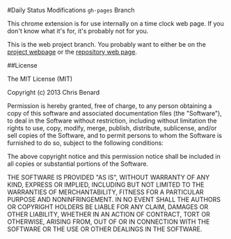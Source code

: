 #Daily Status Modifications `gh-pages` Branch

This chrome extension is for use internally on a time clock web page. If you don't know what it's for, it's probably not for you.

This is the web project branch. You probably want to either be on the <a href="http://cbenard.github.io/ntdsrmods/">project webpage</a> or the <a href="http://github.com/cbenard/ntdsrmods/">repository web page</a>.

##License

The MIT License (MIT)

Copyright (c) 2013 Chris Benard

Permission is hereby granted, free of charge, to any person obtaining a copy
of this software and associated documentation files (the "Software"), to deal
in the Software without restriction, including without limitation the rights
to use, copy, modify, merge, publish, distribute, sublicense, and/or sell
copies of the Software, and to permit persons to whom the Software is
furnished to do so, subject to the following conditions:

The above copyright notice and this permission notice shall be included in
all copies or substantial portions of the Software.

THE SOFTWARE IS PROVIDED "AS IS", WITHOUT WARRANTY OF ANY KIND, EXPRESS OR
IMPLIED, INCLUDING BUT NOT LIMITED TO THE WARRANTIES OF MERCHANTABILITY,
FITNESS FOR A PARTICULAR PURPOSE AND NONINFRINGEMENT. IN NO EVENT SHALL THE
AUTHORS OR COPYRIGHT HOLDERS BE LIABLE FOR ANY CLAIM, DAMAGES OR OTHER
LIABILITY, WHETHER IN AN ACTION OF CONTRACT, TORT OR OTHERWISE, ARISING FROM,
OUT OF OR IN CONNECTION WITH THE SOFTWARE OR THE USE OR OTHER DEALINGS IN
THE SOFTWARE.
